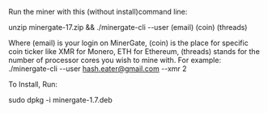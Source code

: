 Run the miner with this (without install)command line:

unzip minergate-17.zip && ./minergate-cli --user (email) (coin) (threads)
  
Where (email) is your login on MinerGate, (coin) is the place for specific coin ticker like XMR for Monero, ETH for Ethereum, (threads) stands for the number of processor cores you wish to mine with.
For example: ./minergate-cli --user hash.eater@gmail.com --xmr 2

To Install, Run:

sudo dpkg -i minergate-1.7.deb
